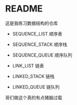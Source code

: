 # README
这是我练习数据结构的仓库

- SEQUENCE_LIST 顺序表
- SEQUENCE_STACK 顺序栈
- SEQUENCE_QUEUE 顺序队列
  
- LINK_LIST 链表
- LINKED_STACK 链栈
- LINKED_QUEUE 链队列


哥们做这个真的有点猪脑过载